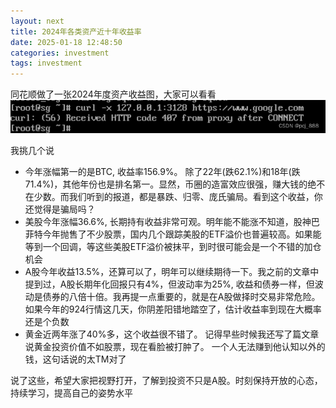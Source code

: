 ```yaml
---
layout: next
title: 2024年各类资产近十年收益率
date: 2025-01-18 12:48:50
categories: investment
tags: investment
---
```


同花顺做了一张2024年度资产收益图，大家可以看看
![](image1.png)
<!-- more -->



我挑几个说
* 今年涨幅第一的是BTC, 收益率156.9%。 除了22年(跌62.1%)和18年(跌71.4%)，其他年份也是排名第一。显然，币圈的造富效应很强，赚大钱的绝不在少数。而我们听到的报道，都是暴跌、归零、庞氏骗局。看到这个收益，你还觉得是骗局吗？
* 美股今年涨幅36.6%, 长期持有收益非常可观。明年能不能涨不知道，股神巴菲特今年抛售了不少股票，国内几个跟踪美股的ETF溢价也普遍较高。如果能等到一个回调，等这些美股ETF溢价被抹平，到时很可能会是一个不错的加仓机会
* A股今年收益13.5%，还算可以了，明年可以继续期待一下。我之前的文章中提到过，A股长期年化回报只有4%，但波动率为25%, 收益和债券一样，但波动是债券的八倍十倍。我再提一点重要的，就是在A股做择时交易非常危险。如果今年的924行情这几天，你阴差阳错地踏空了，估计收益率到现在大概率还是个负数
* 黄金近两年涨了40%多，这个收益很不错了。 记得早些时候我还写了篇文章说黄金投资价值不如股票，现在看脸被打肿了。 一个人无法赚到他认知以外的钱，这句话说的太TM对了

说了这些，希望大家把视野打开，了解到投资不只是A股。时刻保持开放的心态，持续学习，提高自己的姿势水平